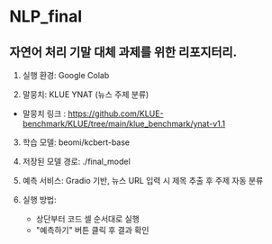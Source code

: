 # NLP_final

## 자연어 처리 기말 대체 과제를 위한 리포지터리.

1. 실행 환경: Google Colab

2. 말뭉치: KLUE YNAT (뉴스 주제 분류)
- 말뭉치 링크 : https://github.com/KLUE-benchmark/KLUE/tree/main/klue_benchmark/ynat-v1.1

3. 학습 모델: beomi/kcbert-base

4. 저장된 모델 경로: ./final_model

5. 예측 서비스: Gradio 기반, 뉴스 URL 입력 시 제목 추출 후 주제 자동 분류

6. 실행 방법:
   - 상단부터 코드 셀 순서대로 실행
   - "예측하기" 버튼 클릭 후 결과 확인
